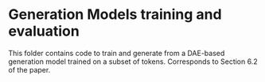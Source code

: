 # Generation Models training and evaluation

This folder contains code to train and generate from a DAE-based generation model trained on a subset of tokens. Corresponds to Section 6.2 of the paper.
